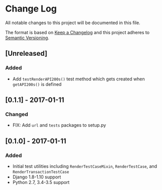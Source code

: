 # Change Log
All notable changes to this project will be documented in this file.

The format is based on [Keep a Changelog](http://keepachangelog.com/)
and this project adheres to [Semantic Versioning](http://semver.org/).

## [Unreleased]
### Added
- Add `testRenderAPI200s()` test method which gets created when `getAPI200s()` is defined

## [0.1.1] - 2017-01-11
### Changed
- FIX: Add `url` and `tests` packages to setup.py

## [0.1.0] - 2017-01-11
### Added
- Initial test utilities including `RenderTestCaseMixin`, `RenderTestCase`, and `RenderTransactionTestCase`
- Django 1.8-1.10 support
- Python 2.7, 3.4-3.5 support
